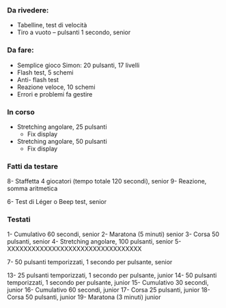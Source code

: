 
### Da rivedere:
- Tabelline, test di velocità
- Tiro a vuoto – pulsanti 1 secondo, senior

### Da fare:
- Semplice gioco Simon: 20 pulsanti, 17 livelli
- Flash test, 5 schemi
- Anti- flash test
- Reazione veloce, 10 schemi
- Errori e problemi fa gestire

### In corso
- Stretching angolare, 25 pulsanti
  - Fix display
- Stretching angolare, 50 pulsanti
  - Fix display

### Fatti da testare
8- Staffetta 4 giocatori (tempo totale 120 secondi), senior
9- Reazione, somma aritmetica

6- Test di Léger o Beep test, senior


### Testati
1- Cumulativo 60 secondi, senior 
2- Maratona (5 minuti) senior
3- Corsa 50 pulsanti, senior
4- Stretching angolare, 100 pulsanti, senior
5- XXXXXXXXXXXXXXXXXXXXXXXXXXXXXXXXX

7- 50 pulsanti temporizzati, 1 secondo per pulsante, senior





13- 25 pulsanti temporizzati, 1 secondo per pulsante, junior
14- 50 pulsanti temporizzati, 1 secondo per pulsante, junior
15- Cumulativo 30 secondi, junior
16- Cumulativo 60 secondi, junior
17- Corsa 25 pulsanti, junior
18- Corsa 50 pulsanti, junior
19- Maratona (3 minuti) junior
